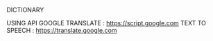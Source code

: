 DICTIONARY

USING API GOOGLE
TRANSLATE : https://script.google.com
TEXT TO SPEECH : https://translate.google.com

